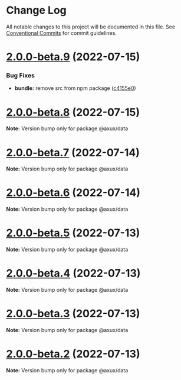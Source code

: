 # Change Log

All notable changes to this project will be documented in this file.
See [Conventional Commits](https://conventionalcommits.org) for commit guidelines.

# [2.0.0-beta.9](https://github.com/adarshpastakia/axux/compare/v2.0.0-beta.8...v2.0.0-beta.9) (2022-07-15)


### Bug Fixes

* **bundle:** remove src from npm package ([c4155e0](https://github.com/adarshpastakia/axux/commit/c4155e0ed9dff1e0ec1bf3ff7a1368961528dca8))





# [2.0.0-beta.8](https://github.com/adarshpastakia/axux/compare/v2.0.0-beta.7...v2.0.0-beta.8) (2022-07-15)

**Note:** Version bump only for package @axux/data





# [2.0.0-beta.7](https://github.com/adarshpastakia/axux/compare/v2.0.0-beta.6...v2.0.0-beta.7) (2022-07-14)

**Note:** Version bump only for package @axux/data





# [2.0.0-beta.6](https://github.com/adarshpastakia/axux/compare/v2.0.0-beta.5...v2.0.0-beta.6) (2022-07-14)

**Note:** Version bump only for package @axux/data





# [2.0.0-beta.5](https://github.com/adarshpastakia/axux/compare/v2.0.0-beta.4...v2.0.0-beta.5) (2022-07-13)

**Note:** Version bump only for package @axux/data





# [2.0.0-beta.4](https://github.com/adarshpastakia/axux/compare/v2.0.0-beta.3...v2.0.0-beta.4) (2022-07-13)

**Note:** Version bump only for package @axux/data





# [2.0.0-beta.3](https://github.com/adarshpastakia/axux/compare/v2.0.0-beta.2...v2.0.0-beta.3) (2022-07-13)

**Note:** Version bump only for package @axux/data





# [2.0.0-beta.2](https://github.com/adarshpastakia/axux/compare/v2.0.0-beta.1...v2.0.0-beta.2) (2022-07-13)

**Note:** Version bump only for package @axux/data
